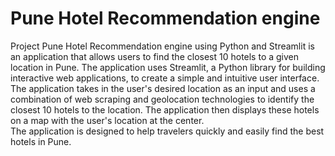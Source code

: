 # Pune Hotel Recommendation engine
Project Pune Hotel Recommendation engine using Python and Streamlit is an application that allows users to find the closest 10 hotels to a given location in Pune. 
The application uses Streamlit, a Python library for building interactive web applications, to create a simple and intuitive user interface. 
The application takes in the user's desired location as an input and uses a combination of web scraping and geolocation technologies to identify the closest 10 hotels to the location. 
The application then displays these hotels on a map with the user's location at the center.  
The application is designed to help travelers quickly and easily find the best hotels in Pune.
